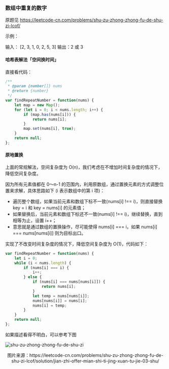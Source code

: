 ### 数组中重复的数字
原题见 https://leetcode-cn.com/problems/shu-zu-zhong-zhong-fu-de-shu-zi-lcof/

示例：

输入：
[2, 3, 1, 0, 2, 5, 3]
输出：2 或 3 

#### 哈希表解法「空间换时间」

直接看代码：
```js
/**
 * @param {number[]} nums
 * @return {number}
 */
var findRepeatNumber = function(nums) {
    let map = new Map();
    for (let i = 0; i < nums.length; i++) {
        if (map.has(nums[i])) {
            return nums[i];
        }
        map.set(nums[i], true);
    }
    return null;
};
```

#### 原地置换
上面的常规解法，空间复杂度为 O(n)，我们考虑在不增加时间复杂度的情况下，降低空间复杂度。

因为所有元素值都在 0～n-1 的范围内，利用原数组，通过置换元素的方式调整位置来求解，具体思路如下 (i 表示数组中的第 i 项)：
- 遍历整个数组，如果当前元素和数组下标不一致(nums[i] !== i)，则直接替换 key = i 和 key = nums[i] 的元素值；
- 如果替换后，当前元素和数组下标还不一致(nums[i] !== i)，继续替换，直到相等为止，设置 i++；
- 意思就是通过数组的置换操作，尽可能使得 nums[i] === i，如果 nums[i] === nums[nums[i]] 则为目标出口。

实现了不改变时间复杂度的情况下，降低空间复杂度为 O(1)，代码如下：

```js
var findRepeatNumber = function(nums) {
    let i = 0;
    while (i < nums.length) {
        if (nums[i] === i) {
            i++;
        } else {
            if (nums[i] === nums[nums[i]]) {
                return nums[i];
            }
            let temp = nums[nums[i]];
            nums[nums[i]] = nums[i];
            nums[i] = temp;
        }
    }
    return null;
};
```

如果描述看得不明白，可以参考下图

![shu-zu-zhong-zhong-fu-de-shu-zi](./../../../assets/algorithm/array/shu-zu-zhong-zhong-fu-de-shu-zi.gif)

<center>图片来源：https://leetcode-cn.com/problems/shu-zu-zhong-zhong-fu-de-shu-zi-lcof/solution/jian-zhi-offer-mian-shi-ti-jing-xuan-tu-jie-03-shu/</center>